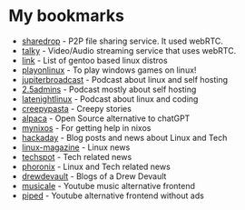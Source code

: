 # My bookmarks
- [sharedrop](https://www.sharedrop.io/) - P2P file sharing service. It used webRTC.
- [talky](https://talky.io/) - Video/Audio streaming service that uses webRTC.
- [link](https://itsfoss.com/gentoo-based-distros/) - List of gentoo based linux distros
- [playonlinux](https://www.playonlinux.com/en/) - To play windows games on linux!
- [jupiterbroadcast](https://www.jupiterbroadcasting.com/) - Podcast about linux and self hosting
- [2.5admins](https://2.5admins.com/) - Podcast mostly about self hosting
- [latenightlinux](https://latenightlinux.com/) - Podcast about linux and coding
- [creepypasta](https://www.creepypasta.com/) - Creepy stories
- [alpaca](https://github.com/antimatter15/alpaca.cpp) - Open Source alternative to chatGPT
- [mynixos](https://mynixos.com/) - For getting help in nixos
- [hackaday](https://hackaday.com/) - Blog posts and news about Linux and Tech
- [linux-magazine](https://www.linux-magazine.com/) - Linux news
- [techspot](https://www.techspot.com/) - Tech related news
- [phoronix](https://www.phoronix.com/) - Linux and Tech related news
- [drewdevault](https://drewdevault.com/) - Blogs of a Drew Devault
- [musicale](https://github.com/Bellisario/musicale) - Youtube music alternative frontend
- [piped](https://github.com/TeamPiped/Piped) - Youtube alternative frontend without ads
